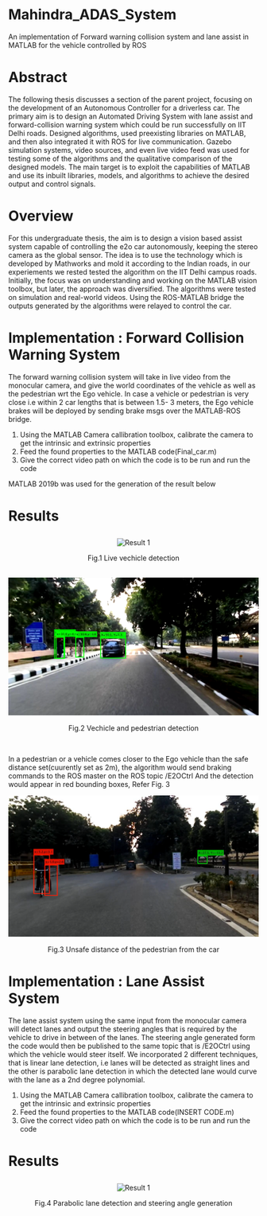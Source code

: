 # Mahindra_ADAS_System
An implementation of Forward warning collision system and lane assist in MATLAB for the vehicle controlled by ROS

<b><h1>Abstract</h1></b>

The following thesis discusses a section of the parent project, focusing on the development of an Autonomous Controller for a driverless car. The primary aim is to design an Automated Driving System with lane assist and forward-collision warning system which could be run successfully on IIT Delhi roads. Designed algorithms, used preexisting libraries on MATLAB, and then also integrated it with ROS for live communication. Gazebo simulation systems, video sources, and even live video feed was used for testing some of the algorithms and the qualitative comparison of the designed models. The main target is to exploit the capabilities of MATLAB and use its inbuilt libraries, models, and algorithms to achieve the desired output and control signals.

<b><h1>Overview</h1></b>

For this undergraduate thesis, the aim is to design a vision based assist system capable of controlling the e2o car autonomously, keeping the stereo camera as the global sensor. The idea is to use the technology which is developed by Mathworks and mold it according to the Indian roads, in our experiements we rested tested the algorithm on the IIT Delhi campus roads. Initially, the focus was on understanding and working on the MATLAB vision toolbox, but later, the approach was diversified. The algorithms were tested on simulation and real-world videos. Using the ROS-MATLAB bridge the outputs generated by the algorithms were relayed to control the car.


<b><h1> Implementation : Forward Collision Warning System </h1></b>
The forward warning collision system will take in live video from the monocular camera, and give the world coordinates of the vehicle as well as the pedestrian wrt the Ego vehicle. In case a vehicle or pedestrian is very close i.e within 2 car lengths that is between 1.5- 3 meters, the Ego vehicle brakes will be deployed by sending brake msgs over the MATLAB-ROS bridge.


1. Using the MATLAB Camera callibration toolbox, calibrate the camera to get the intrinsic and extrinsic properties 
2. Feed the found properties to the MATLAB code(Final_car.m) 
3. Give the correct video path on which the code is to be run and run the code 
 
MATLAB 2019b was used for the generation of the result below

<h1><p align="left">Results</p></h1>

<p align="center"><img src="https://github.com/dhruvtalwar18/Mahindra_ADAS_System/blob/main/images_BTTPII/FCWS_GIF.gif" title="Result 1"></p>
<p align="center">Fig.1 Live vechicle detection</p><br />
<img src="https://github.com/dhruvtalwar18/Mahindra_ADAS_System/blob/main/images_BTTPII/car_ped.png" title="Result 2">
<p align="center">Fig.2 Vechicle and pedestrian detection</p><br />

In a pedestrian or a vehicle comes closer to the Ego vehicle than the safe distance set(cuurently set as 2m), the algorithm would send braking commands to the ROS master on the ROS topic /E2OCtrl
And the detection would appear in red bounding boxes, Refer Fig. 3 

<img src="https://github.com/dhruvtalwar18/Mahindra_ADAS_System/blob/main/images_BTTPII/close_ped.png" title="Result 3">
<p align="center"> Fig.3 Unsafe distance of the pedestrian from the car</p>

<b><h1> Implementation : Lane Assist System </h1></b>
The lane assist system using the same input from the monocular camera will detect lanes and output the steering angles that is required by the vehicle to drive in between of the lanes. The steering angle generated form the code would then be published to the same topic that is /E2OCtrl using which the vehicle would steer itself. We incorporated 2 different techniques, that is linear lane detection, i.e lanes will be detected as straight lines and the other is parabolic lane detection in which the detected lane would curve with the lane as a 2nd degree polynomial.

1. Using the MATLAB Camera callibration toolbox, calibrate the camera to get the intrinsic and extrinsic properties 
2. Feed the found properties to the MATLAB code(INSERT CODE.m) 
3. Give the correct video path on which the code is to be run and run the code  

<h1><p align="left">Results</p></h1>

<p align="center"><img src="https://github.com/dhruvtalwar18/Mahindra_ADAS_System/blob/main/images_BTTPII/Parabolic_Lane%20Detection.gif" title="Result 1"></p>
<p align="center">Fig.4 Parabolic lane detection and steering angle generation</p><br />









